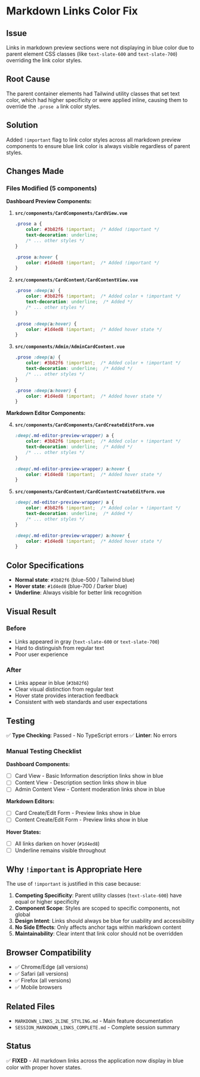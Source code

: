 # Markdown Links Color Fix

## Issue

Links in markdown preview sections were not displaying in blue color due to parent element CSS classes (like `text-slate-600` and `text-slate-700`) overriding the link color styles.

## Root Cause

The parent container elements had Tailwind utility classes that set text color, which had higher specificity or were applied inline, causing them to override the `.prose a` link color styles.

## Solution

Added `!important` flag to link color styles across all markdown preview components to ensure blue link color is always visible regardless of parent styles.

## Changes Made

### Files Modified (5 components)

**Dashboard Preview Components:**

1. **`src/components/CardComponents/CardView.vue`**
   ```css
   .prose a {
       color: #3b82f6 !important;  /* Added !important */
       text-decoration: underline;
       /* ... other styles */
   }
   
   .prose a:hover {
       color: #1d4ed8 !important;  /* Added !important */
   }
   ```

2. **`src/components/CardContent/CardContentView.vue`**
   ```css
   .prose :deep(a) {
       color: #3b82f6 !important;  /* Added color + !important */
       text-decoration: underline;  /* Added */
       /* ... other styles */
   }
   
   .prose :deep(a:hover) {
       color: #1d4ed8 !important;  /* Added hover state */
   }
   ```

3. **`src/components/Admin/AdminCardContent.vue`**
   ```css
   .prose :deep(a) {
       color: #3b82f6 !important;  /* Added color + !important */
       text-decoration: underline;  /* Added */
       /* ... other styles */
   }
   
   .prose :deep(a:hover) {
       color: #1d4ed8 !important;  /* Added hover state */
   }
   ```

**Markdown Editor Components:**

4. **`src/components/CardComponents/CardCreateEditForm.vue`**
   ```css
   :deep(.md-editor-preview-wrapper) a {
       color: #3b82f6 !important;  /* Added color + !important */
       text-decoration: underline;  /* Added */
       /* ... other styles */
   }
   
   :deep(.md-editor-preview-wrapper) a:hover {
       color: #1d4ed8 !important;  /* Added hover state */
   }
   ```

5. **`src/components/CardContent/CardContentCreateEditForm.vue`**
   ```css
   :deep(.md-editor-preview-wrapper) a {
       color: #3b82f6 !important;  /* Added color + !important */
       text-decoration: underline;  /* Added */
       /* ... other styles */
   }
   
   :deep(.md-editor-preview-wrapper) a:hover {
       color: #1d4ed8 !important;  /* Added hover state */
   }
   ```

## Color Specifications

- **Normal state**: `#3b82f6` (blue-500 / Tailwind blue)
- **Hover state**: `#1d4ed8` (blue-700 / Darker blue)
- **Underline**: Always visible for better link recognition

## Visual Result

### Before
- Links appeared in gray (`text-slate-600` or `text-slate-700`)
- Hard to distinguish from regular text
- Poor user experience

### After
- Links appear in blue (`#3b82f6`)
- Clear visual distinction from regular text
- Hover state provides interaction feedback
- Consistent with web standards and user expectations

## Testing

✅ **Type Checking**: Passed - No TypeScript errors
✅ **Linter**: No errors

### Manual Testing Checklist

**Dashboard Components:**
- [ ] Card View - Basic Information description links show in blue
- [ ] Content View - Description section links show in blue
- [ ] Admin Content View - Content moderation links show in blue

**Markdown Editors:**
- [ ] Card Create/Edit Form - Preview links show in blue
- [ ] Content Create/Edit Form - Preview links show in blue

**Hover States:**
- [ ] All links darken on hover (`#1d4ed8`)
- [ ] Underline remains visible throughout

## Why `!important` is Appropriate Here

The use of `!important` is justified in this case because:

1. **Competing Specificity**: Parent utility classes (`text-slate-600`) have equal or higher specificity
2. **Component Scope**: Styles are scoped to specific components, not global
3. **Design Intent**: Links should always be blue for usability and accessibility
4. **No Side Effects**: Only affects anchor tags within markdown content
5. **Maintainability**: Clear intent that link color should not be overridden

## Browser Compatibility

- ✅ Chrome/Edge (all versions)
- ✅ Safari (all versions)
- ✅ Firefox (all versions)
- ✅ Mobile browsers

## Related Files

- `MARKDOWN_LINKS_2LINE_STYLING.md` - Main feature documentation
- `SESSION_MARKDOWN_LINKS_COMPLETE.md` - Complete session summary

## Status

✅ **FIXED** - All markdown links across the application now display in blue color with proper hover states.




